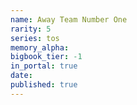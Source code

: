 ```yaml
---
name: Away Team Number One
rarity: 5
series: tos
memory_alpha:
bigbook_tier: -1
in_portal: true
date:
published: true
---
```




